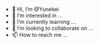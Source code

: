 - 👋 Hi, I’m @Yunekei
- 👀 I’m interested in ...
- 🌱 I’m currently learning ...
- 💞️ I’m looking to collaborate on ...
- 📫 How to reach me ...

<!---
Yunekei/Yunekei is a ✨ special ✨ repository because its `README.md` (this file) appears on your GitHub profile.
You can click the Preview link to take a look at your changes.
--->
